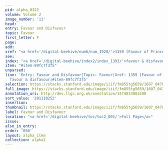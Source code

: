 ```yaml
---
pid: alpha_0322
volume: Volume 2
image_number: '11'
head:
entry: Favour and Disfavour
topic: Favour
first_letter: F
page:
add:
xref: "<a href='/digital-beehive/num6/num_1928/'>1359 [Favour of Princes]</a>"
see:
index: "<a href='/digital-beehive/index2/index_1393/'>favour & disfavour</a>"
item: "#item-89fc7f3f5"
unparsed:
line: 'Entry: Favour and Disfavour|Topic: Favour|Xref: 1359 [Favour of Princes]|Index:
  favour & disfavour|#item-89fc7f3f5'
selection: https://stacks.stanford.edu/image/iiif/fm855tg5659/1607_0478/411,252,3028,516/full/0/default.jpg
full_image: https://stacks.stanford.edu/image/iiif/fm855tg5659/1607_0478/full/full/0/default.jpg
annotation_uri: http://dev.llgc.org.uk/annotation/1474833083208
sort_value: '201110252'
insertion:
thumbnail: https://stacks.stanford.edu/image/iiif/fm855tg5659/1607_0478/411,252,600,180/250,/0/default.jpg
label: Favour and Disfavour
location: "<a href='/digital-beehive/toc/toc2_001/'>Full Page</a>"
issue:
also_in_entry:
order: '050'
layout: alpha_item
collection: alpha2
---
```

